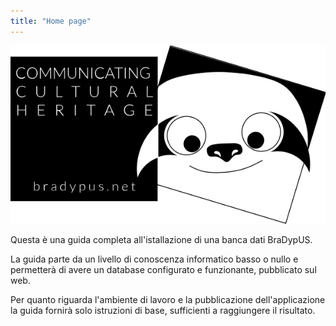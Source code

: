 ```yaml
---
title: "Home page"
---
```


![Bradypus](/images/bdus.svg "Bradypus")

Questa è una guida completa all'istallazione di una banca dati BraDypUS.

La guida parte da un livello di conoscenza informatico basso o nullo e permetterà di avere un database
configurato e funzionante, pubblicato sul web.

Per quanto riguarda l'ambiente di lavoro e la pubblicazione dell'applicazione la guida fornirà
solo istruzioni di base, sufficienti a raggiungere il risultato.